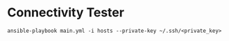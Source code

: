 # Connectivity Tester

```
ansible-playbook main.yml -i hosts --private-key ~/.ssh/<private_key>
```
